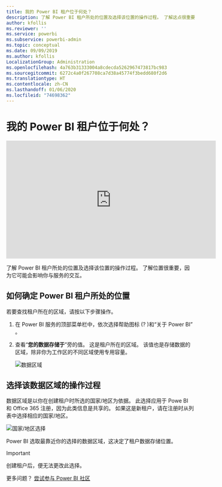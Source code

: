 ```yaml
---
title: 我的 Power BI 租户位于何处？
description: 了解 Power BI 租户所处的位置及选择该位置的操作过程。 了解这点很重要，因为这会影响到你与该服务的交互。
author: kfollis
ms.reviewer: ''
ms.service: powerbi
ms.subservice: powerbi-admin
ms.topic: conceptual
ms.date: 09/09/2019
ms.author: kfollis
LocalizationGroup: Administration
ms.openlocfilehash: 4a763b31333004a8cdecda5262967473817bc983
ms.sourcegitcommit: 6272c4a0f267708ca7d38a45774f3bedd680f2d6
ms.translationtype: HT
ms.contentlocale: zh-CN
ms.lasthandoff: 01/06/2020
ms.locfileid: "74698362"
---
```

# <a name="where-is-my-power-bi-tenant-located"></a>我的 Power BI 租户位于何处？

<iframe width="560" height="315" src="https://www.youtube.com/embed/0fOxaHJPvdM?showinfo=0" frameborder="0" allowfullscreen></iframe>

了解 Power BI 租户所处的位置及选择该位置的操作过程。 了解位置很重要，因为它可能会影响你与服务的交互。

## <a name="how-to-determine-where-your-power-bi-tenant-is-located"></a>如何确定 Power BI 租户所处的位置

若要查找租户所在的区域，请按以下步骤操作。

1. 在 Power BI 服务的顶部菜单栏中，依次选择帮助图标 (?  )和“关于 Power BI”  。

1. 查看“**您的数据存储于**”旁的值。 这是租户所在的区域。 该值也是存储数据的区域，除非你为工作区的不同区域使用专用容量。

    ![数据区域](media/service-admin-where-is-my-tenant-located/power-bi-data-region.png)

## <a name="how-the-data-region-is-selected"></a>选择该数据区域的操作过程

数据区域是以你在创建租户时所选的国家/地区为依据。 此选择应用于 Powe BI 和 Office 365 注册，因为此类信息是共享的。 如果这是新租户，请在注册时从列表中选择相应的国家/地区。

![国家/地区选择](media/service-admin-where-is-my-tenant-located/sign-up-country-selection.png)

Power BI 选取最靠近你的选择的数据区域，这决定了租户数据存储位置。

> [!IMPORTANT]
> 创建租户后，便无法更改此选择。

更多问题？ [尝试参与 Power BI 社区](https://community.powerbi.com/)

